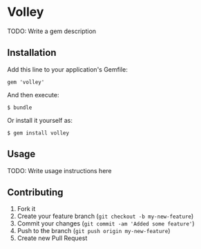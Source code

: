 # Volley

TODO: Write a gem description

## Installation

Add this line to your application's Gemfile:

    gem 'volley'

And then execute:

    $ bundle

Or install it yourself as:

    $ gem install volley

## Usage

TODO: Write usage instructions here

## Contributing

1. Fork it
2. Create your feature branch (`git checkout -b my-new-feature`)
3. Commit your changes (`git commit -am 'Added some feature'`)
4. Push to the branch (`git push origin my-new-feature`)
5. Create new Pull Request

